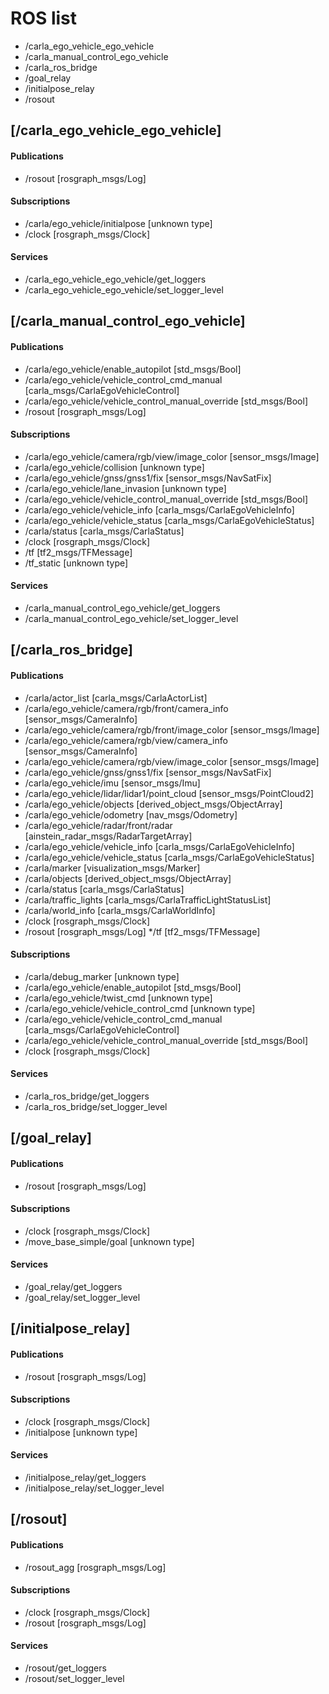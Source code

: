 # ROS list

* /carla_ego_vehicle_ego_vehicle
* /carla_manual_control_ego_vehicle
* /carla_ros_bridge
* /goal_relay
* /initialpose_relay
* /rosout

## [/carla_ego_vehicle_ego_vehicle]

#### Publications
* /rosout [rosgraph_msgs/Log]

#### Subscriptions
* /carla/ego_vehicle/initialpose [unknown type]
* /clock [rosgraph_msgs/Clock]

#### Services
* /carla_ego_vehicle_ego_vehicle/get_loggers
* /carla_ego_vehicle_ego_vehicle/set_logger_level

## [/carla_manual_control_ego_vehicle]
#### Publications
* /carla/ego_vehicle/enable_autopilot [std_msgs/Bool]
* /carla/ego_vehicle/vehicle_control_cmd_manual [carla_msgs/CarlaEgoVehicleControl]
* /carla/ego_vehicle/vehicle_control_manual_override [std_msgs/Bool]
* /rosout [rosgraph_msgs/Log]

#### Subscriptions
* /carla/ego_vehicle/camera/rgb/view/image_color [sensor_msgs/Image]
* /carla/ego_vehicle/collision [unknown type]
* /carla/ego_vehicle/gnss/gnss1/fix [sensor_msgs/NavSatFix]
* /carla/ego_vehicle/lane_invasion [unknown type]
* /carla/ego_vehicle/vehicle_control_manual_override [std_msgs/Bool]
* /carla/ego_vehicle/vehicle_info [carla_msgs/CarlaEgoVehicleInfo]
* /carla/ego_vehicle/vehicle_status [carla_msgs/CarlaEgoVehicleStatus]
* /carla/status [carla_msgs/CarlaStatus]
* /clock [rosgraph_msgs/Clock]
* /tf [tf2_msgs/TFMessage]
* /tf_static [unknown type]

#### Services
* /carla_manual_control_ego_vehicle/get_loggers
* /carla_manual_control_ego_vehicle/set_logger_level

## [/carla_ros_bridge]
#### Publications
* /carla/actor_list [carla_msgs/CarlaActorList]
* /carla/ego_vehicle/camera/rgb/front/camera_info [sensor_msgs/CameraInfo]
* /carla/ego_vehicle/camera/rgb/front/image_color [sensor_msgs/Image]
* /carla/ego_vehicle/camera/rgb/view/camera_info [sensor_msgs/CameraInfo]
* /carla/ego_vehicle/camera/rgb/view/image_color [sensor_msgs/Image]
* /carla/ego_vehicle/gnss/gnss1/fix [sensor_msgs/NavSatFix]
* /carla/ego_vehicle/imu [sensor_msgs/Imu]
* /carla/ego_vehicle/lidar/lidar1/point_cloud [sensor_msgs/PointCloud2]
* /carla/ego_vehicle/objects [derived_object_msgs/ObjectArray]
* /carla/ego_vehicle/odometry [nav_msgs/Odometry]
* /carla/ego_vehicle/radar/front/radar [ainstein_radar_msgs/RadarTargetArray]
* /carla/ego_vehicle/vehicle_info [carla_msgs/CarlaEgoVehicleInfo]
* /carla/ego_vehicle/vehicle_status [carla_msgs/CarlaEgoVehicleStatus]
* /carla/marker [visualization_msgs/Marker]
* /carla/objects [derived_object_msgs/ObjectArray]
* /carla/status [carla_msgs/CarlaStatus]
* /carla/traffic_lights [carla_msgs/CarlaTrafficLightStatusList]
* /carla/world_info [carla_msgs/CarlaWorldInfo]
* /clock [rosgraph_msgs/Clock]
* /rosout [rosgraph_msgs/Log]
 */tf [tf2_msgs/TFMessage]

#### Subscriptions
* /carla/debug_marker [unknown type]
* /carla/ego_vehicle/enable_autopilot [std_msgs/Bool]
* /carla/ego_vehicle/twist_cmd [unknown type]
* /carla/ego_vehicle/vehicle_control_cmd [unknown type]
* /carla/ego_vehicle/vehicle_control_cmd_manual [carla_msgs/CarlaEgoVehicleControl]
* /carla/ego_vehicle/vehicle_control_manual_override [std_msgs/Bool]
* /clock [rosgraph_msgs/Clock]

#### Services
* /carla_ros_bridge/get_loggers
* /carla_ros_bridge/set_logger_level

## [/goal_relay]
#### Publications
* /rosout [rosgraph_msgs/Log]

#### Subscriptions
* /clock [rosgraph_msgs/Clock]
* /move_base_simple/goal [unknown type]

#### Services
* /goal_relay/get_loggers
* /goal_relay/set_logger_level

## [/initialpose_relay]
#### Publications
* /rosout [rosgraph_msgs/Log]

#### Subscriptions
* /clock [rosgraph_msgs/Clock]
* /initialpose [unknown type]

#### Services
* /initialpose_relay/get_loggers
* /initialpose_relay/set_logger_level

## [/rosout]
#### Publications
* /rosout_agg [rosgraph_msgs/Log]

#### Subscriptions
* /clock [rosgraph_msgs/Clock]
* /rosout [rosgraph_msgs/Log]

#### Services
* /rosout/get_loggers
* /rosout/set_logger_level